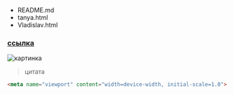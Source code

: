  * README.md
 * tanya.html
 * Vladislav.html
 ###  [ссылка](https://github.com/tanyas123/lesson2)

![картинка](https://encrypted-tbn0.gstatic.com/images?q=tbn:ANd9GcQjzC2JyZDZ_RaWf0qp11K0lcvB6b6kYNMoqtZAQ9hiPZ4cTIOB)
>цитата
```html
<meta name="viewport" content="width=device-width, initial-scale=1.0">
```